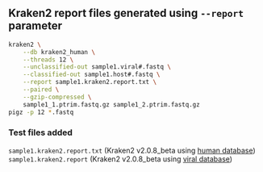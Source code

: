 
## Kraken2 report files generated using `--report` parameter

```bash
kraken2 \
    --db kraken2_human \
    --threads 12 \
    --unclassified-out sample1.viral#.fastq \
    --classified-out sample1.host#.fastq \
    --report sample1.kraken2.report.txt \
    --paired \
    --gzip-compressed \
    sample1_1.ptrim.fastq.gz sample1_2.ptrim.fastq.gz
pigz -p 12 *.fastq
```

### Test files added

`sample1.kraken2.report.txt` (Kraken2 v2.0.8_beta using [human database](https://zenodo.org/record/3738199/files/kraken2_human.tar.gz))
`sample1.kraken2.report` (Kraken2 v2.0.8_beta using [viral database](https://zenodo.org/record/3741444/files/kraken2_viral.tar.gz))
